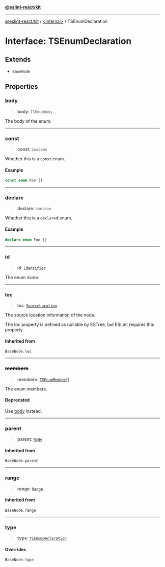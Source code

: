 [**@eslint-react/kit**](../../README.md)

***

[@eslint-react/kit](../../README.md) / [\<internal\>](../README.md) / TSEnumDeclaration

# Interface: TSEnumDeclaration

## Extends

- `BaseNode`

## Properties

### body

> **body**: `TSEnumBody`

The body of the enum.

***

### const

> **const**: `boolean`

Whether this is a `const` enum.

#### Example

```ts
const enum Foo {}
```

***

### declare

> **declare**: `boolean`

Whether this is a `declare`d enum.

#### Example

```ts
declare enum Foo {}
```

***

### id

> **id**: [`Identifier`](Identifier.md)

The enum name.

***

### loc

> **loc**: [`SourceLocation`](SourceLocation.md)

The source location information of the node.

The loc property is defined as nullable by ESTree, but ESLint requires this property.

#### Inherited from

`BaseNode.loc`

***

### ~~members~~

> **members**: [`TSEnumMember`](../type-aliases/TSEnumMember.md)[]

The enum members.

#### Deprecated

Use [body](#body) instead.

***

### parent

> **parent**: [`Node`](../type-aliases/Node.md)

#### Inherited from

`BaseNode.parent`

***

### range

> **range**: [`Range`](../type-aliases/Range.md)

#### Inherited from

`BaseNode.range`

***

### type

> **type**: [`TSEnumDeclaration`](../README.md#tsenumdeclaration)

#### Overrides

`BaseNode.type`
